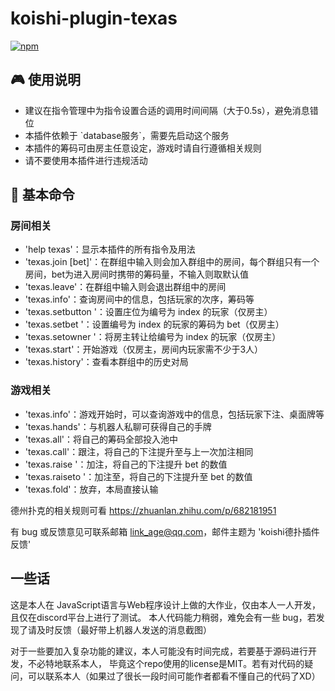 # koishi-plugin-texas

[![npm](https://img.shields.io/npm/v/koishi-plugin-texas?style=flat-square)](https://www.npmjs.com/package/koishi-plugin-texas)

## 🎮 使用说明

- 建议在指令管理中为指令设置合适的调用时间间隔（大于0.5s），避免消息错位
- 本插件依赖于 \`database服务\`，需要先启动这个服务
- 本插件的筹码可由房主任意设定，游戏时请自行遵循相关规则
- 请不要使用本插件进行违规活动

## 📝 基本命令

### 房间相关

- \'help texas\'：显示本插件的所有指令及用法
- \'texas.join [bet]\'：在群组中输入则会加入群组中的房间，每个群组只有一个房间，bet为进入房间时携带的筹码量，不输入则取默认值
- \'texas.leave\'：在群组中输入则会退出群组中的房间
- \'texas.info\'：查询房间中的信息，包括玩家的次序，筹码等
- \'texas.setbutton <index>\'：设置庄位为编号为 index 的玩家（仅房主）
- \'texas.setbet <index> <bet>\'：设置编号为 index 的玩家的筹码为 bet（仅房主）
- \'texas.setowner <index>\'：将房主转让给编号为 index 的玩家（仅房主）
- \'texas.start\'：开始游戏（仅房主，房间内玩家需不少于3人）
- \'texas.history\'：查看本群组中的历史对局

### 游戏相关

- \'texas.info\'：游戏开始时，可以查询游戏中的信息，包括玩家下注、桌面牌等
- \'texas.hands\'：与机器人私聊可获得自己的手牌
- \'texas.all\'：将自己的筹码全部投入池中
- \'texas.call\'：跟注，将自己的下注提升至与上一次加注相同
- \'texas.raise <bet>\'：加注，将自己的下注提升 bet 的数值
- \'texas.raiseto <bet>\'：加注至，将自己的下注提升至 bet 的数值
- \'texas.fold\'：放弃，本局直接认输

德州扑克的相关规则可看 https://zhuanlan.zhihu.com/p/682181951

有 bug 或反馈意见可联系邮箱 link_age@qq.com，邮件主题为 \'koishi德扑插件反馈\'

## 一些话

这是本人在 JavaScript语言与Web程序设计上做的大作业，仅由本人一人开发，且仅在discord平台上进行了测试。
本人代码能力稍弱，难免会有一些 bug，若发现了请及时反馈（最好带上机器人发送的消息截图）

对于一些要加入复杂功能的建议，本人可能没有时间完成，若要基于源码进行开发，不必特地联系本人，
毕竟这个repo使用的license是MIT。若有对代码的疑问，可以联系本人（如果过了很长一段时间可能作者都看不懂自己的代码了XD）
